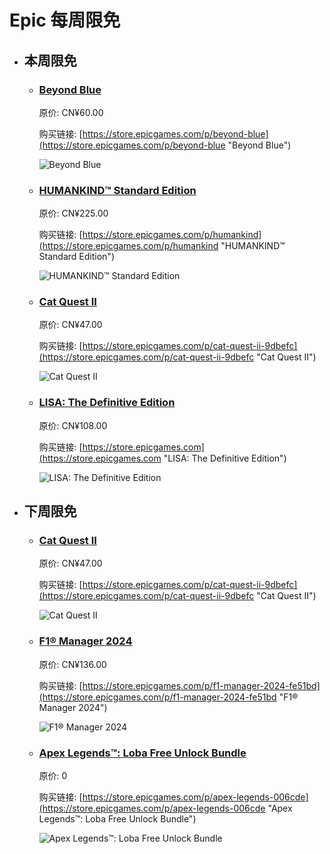 # Epic 每周限免

- ## 本周限免


  - ### [Beyond Blue](https://store.epicgames.com/p/beyond-blue "Beyond Blue")

    原价: CN¥60.00

    购买链接: [https://store.epicgames.com/p/beyond-blue](https://store.epicgames.com/p/beyond-blue "Beyond Blue")

    ![Beyond Blue](https://cdn1.epicgames.com/bd9fd28ca1214868922f2ab41d6d3b65/offer/EGS_BeyondBlue_ELineMedia_S1-2560x1440-5d205f1273f6b805db82bc525a1432b9.jpg)


  - ### [HUMANKIND™ Standard Edition](https://store.epicgames.com/p/humankind "HUMANKIND™ Standard Edition")

    原价: CN¥225.00

    购买链接: [https://store.epicgames.com/p/humankind](https://store.epicgames.com/p/humankind "HUMANKIND™ Standard Edition")

    ![HUMANKIND™ Standard Edition](https://cdn1.epicgames.com/offer/02c14a01b7044db98de3f3a10813a42e/HK_Landscape_2560x1440-0233eae757a0e921c879b7be3a697d97)


  - ### [Cat Quest II](https://store.epicgames.com/p/cat-quest-ii-9dbefc "Cat Quest II")

    原价: CN¥47.00

    购买链接: [https://store.epicgames.com/p/cat-quest-ii-9dbefc](https://store.epicgames.com/p/cat-quest-ii-9dbefc "Cat Quest II")

    ![Cat Quest II](https://cdn1.epicgames.com/spt-assets/fe812f94c42e44e986691a84c796952d/cat-quest-ii-cj318.jpg)


  - ### [LISA: The Definitive Edition](https://store.epicgames.com "LISA: The Definitive Edition")

    原价: CN¥108.00

    购买链接: [https://store.epicgames.com](https://store.epicgames.com "LISA: The Definitive Edition")

    ![LISA: The Definitive Edition](https://cdn1.epicgames.com/offer/ca3a9d16d131478c97fd56c138a6511a/EGS_LISATheDefinitiveEdition_DingalingProductions_Bundles_S1_2560x1440-55b66eb2046507e58eac435c21331bd5)


- ## 下周限免


  - ### [Cat Quest II](https://store.epicgames.com/p/cat-quest-ii-9dbefc "Cat Quest II")

    原价: CN¥47.00

    购买链接: [https://store.epicgames.com/p/cat-quest-ii-9dbefc](https://store.epicgames.com/p/cat-quest-ii-9dbefc "Cat Quest II")

    ![Cat Quest II](https://cdn1.epicgames.com/spt-assets/fe812f94c42e44e986691a84c796952d/cat-quest-ii-cj318.jpg)


  - ### [F1® Manager 2024](https://store.epicgames.com/p/f1-manager-2024-fe51bd "F1® Manager 2024")

    原价: CN¥136.00

    购买链接: [https://store.epicgames.com/p/f1-manager-2024-fe51bd](https://store.epicgames.com/p/f1-manager-2024-fe51bd "F1® Manager 2024")

    ![F1® Manager 2024](https://cdn1.epicgames.com/spt-assets/57015e643399448f8139291daa15bfc2/f1-manager-2024-ky8bk.jpg)


  - ### [Apex Legends™: Loba Free Unlock Bundle](https://store.epicgames.com/p/apex-legends-006cde "Apex Legends™: Loba Free Unlock Bundle")

    原价: 0

    购买链接: [https://store.epicgames.com/p/apex-legends-006cde](https://store.epicgames.com/p/apex-legends-006cde "Apex Legends™: Loba Free Unlock Bundle")

    ![Apex Legends™: Loba Free Unlock Bundle](https://cdn1.epicgames.com/spt-assets/5dcd88f4e2094a698ebffa43438edc33/apex-legends-bnz8f.jpg)

